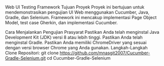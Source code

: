 Web UI Testing Framework
Tujuan Proyek
Proyek ini bertujuan untuk mendemonstrasikan pengujian UI Web menggunakan Cucumber, Java, Gradle, dan Selenium. Framework ini mencakup implementasi Page Object Model, test case Gherkin, dan implementasi Cucumber.

Cara Menjalankan Pengujian
Prasyarat
Pastikan Anda telah menginstal Java Development Kit (JDK) versi 8 atau lebih tinggi.
Pastikan Anda telah menginstal Gradle.
Pastikan Anda memiliki ChromeDriver yang sesuai dengan versi browser Chrome yang Anda gunakan.
Langkah-Langkah
Clone Repositori:
git clone https://github.com/mnasgit2007/Cucumber-Gradle-Selenium.git
cd Cucumber-Gradle-Selenium
